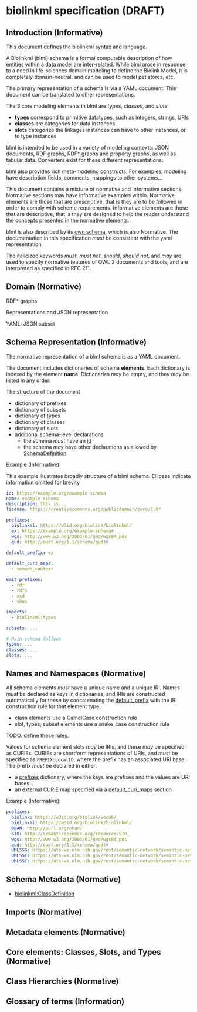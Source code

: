 # biolinkml specification (DRAFT)


## Introduction (Informative)

This document defines the biolinkml syntax and language.

A Biolinkml (blml) schema is a formal computable description of how
entities within a data model are inter-related. While blml arose in
response to a need in life-sciences domain modeling to define the
Biolink Model, it is completely domain-neutral, and can be used to
model pet stores, etc.

The primary representation of a schema is via a YAML document. This
document can be translated to other representations.

The 3 core modeling elements in blml are *types*, *classes*, and *slots*:

 - **types** correspond to primitive datatypes, such as integers, strings, URIs
 - **classes** are categories for data instances
 - **slots** categorize the linkages instances can have to other instances, or to type instances
 
blml is intended to be used in a variety of modeling contexts: JSON
documents, RDF graphs, RDF* graphs and property graphs, as well as
tabular data. Converters exist for these different representations.

blml also provides rich meta-modeling constructs. For examples,
modeling have description fields, comments, mappings to other systems...

This document contains a mixture of normative and informative
sections. Normative sections may have informative examples
within. Normative elements are those that are prescriptive, that is
they are to be followed in order to comply with scheme
requirements. Informative elements are those that are descriptive,
that is they are designed to help the reader understand the concepts
presented in the normative elements.

blml is also described by its [own schema](meta.yaml), which is also
Normative. The documentation in this specification _must_ be
consistent with the yaml representation.

The italicized keywords _must_, _must not_, _should_, _should not_,
and _may_ are used to specify normative features of OWL 2 documents
and tools, and are interpreted as specified in RFC 211.

## Domain (Normative)

RDF* graphs

Representations and JSON representation

YAML: JSON subset

## Schema Representation (Informative)

The normative representation of a blml schema is as a YAML document.

The document includes dictionaries of schema **elements**. Each
dictionary is indexed by the element **name**. Dictionaries _may_ be
empty, and they _may_ be listed in any order.

The structure of the document

 * dictionary of prefixes
 * dictionary of subsets
 * dictionary of types
 * dictionary of classes
 * dictionary of slots
 * additional schema-level declarations
    * the schema _must_ have an [id](https://w3id.org/biolink/biolinkml/meta/id)
    * the schema _may_ have other declarations as allowed by [SchemaDefinition](https://w3id.org/biolink/biolinkml/meta/SchemaDefinition)

Example (Informative):

This example illustrates broadly structure of a blml schema. Ellipses indicate information omitted for brevity

```yaml
id: https://example.org/example-schema
name: example schema
description: This is...
license: https://creativecommons.org/publicdomain/zero/1.0/

prefixes:
  biolinkml: https://w3id.org/biolink/biolinkml/
  ex: https://example.org/example-schema#
  wgs: http://www.w3.org/2003/01/geo/wgs84_pos
  qud: http://qudt.org/1.1/schema/qudt#
  
default_prefix: ex

default_curi_maps:
  - semweb_context

emit_prefixes:
  - rdf
  - rdfs
  - xsd
  - skos

imports:
  - biolinkml:types

subsets: ...

# Main schema follows
types: ...
classes: ...
slots: ...

```

## Names and Namespaces (Normative)

All schema elements _must_ have a unique name and a unique IRI. Names _must_ be declared as keys in dictionaries, and IRIs are constructed automatically for these by concatenating the [default_prefix](https://w3id.org/biolink/biolinkml/meta/default_prefix) with the IRI construction rule for that element type:

 * class elements use a CamelCase construction rule
 * slot, types, subset elements use a snake_case construction rule

TODO: define these rules.

Values for schema element slots _may_ be IRIs, and these _may_ be specified as CURIEs. CURIEs are shortform representations of URIs, and _must_ be specified as `PREFIX:LocalID`, where the prefix has an associated URI base. The prefix _must_ be declared in either:

 * a [prefixes](https://w3id.org/biolink/biolinkml/meta/prefixes) dictionary, where the keys are prefixes and the values are URI bases.
 * an external CURIE map specified via a [default_curi_maps](https://w3id.org/biolink/biolinkml/meta/default_curi_maps) section

Example (Informative):

```yaml
prefixes:
  biolink: https://w3id.org/biolink/vocab/
  biolinkml: https://w3id.org/biolink/biolinkml/
  OBAN: http://purl.org/oban/
  SIO: http://semanticscience.org/resource/SIO_
  wgs: http://www.w3.org/2003/01/geo/wgs84_pos
  qud: http://qudt.org/1.1/schema/qudt#
  UMLSSG: https://uts-ws.nlm.nih.gov/rest/semantic-network/semantic-network/current/GROUP/
  UMLSST: https://uts-ws.nlm.nih.gov/rest/semantic-network/semantic-network/current/STY/
  UMLSSC: https://uts-ws.nlm.nih.gov/rest/semantic-network/semantic-network/current/TUI/
```

## Schema Metadata (Normative)

 * [biolinkml:ClassDefinition](https://w3id.org/biolink/biolinkml/meta/ClassDefinition)

## Imports (Normative)


## Metadata elements (Normative)



## Core elements: Classes, Slots, and Types (Normative)

## Class Hierarchies (Normative)

## Glossary of terms (Information)


